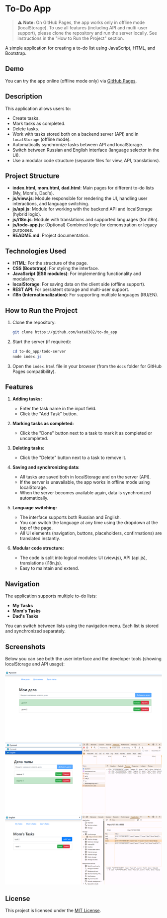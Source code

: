 # To-Do App

> ⚠️ **Note:** On GitHub Pages, the app works only in offline mode (localStorage).
> To use all features (including API and multi-user support), please clone the repository and run the server locally.
> See instructions in the "How to Run the Project" section.

A simple application for creating a to-do list using JavaScript, HTML, and Bootstrap.

## Demo

You can try the app online (offline mode only) via [GitHub Pages](https://kate8382.github.io/to-do_app/).

## Description

This application allows users to:
- Create tasks.
- Mark tasks as completed.
- Delete tasks.
- Work with tasks stored both on a backend server (API) and in `localStorage` (offline mode).
- Automatically synchronize tasks between API and localStorage.
- Switch between Russian and English interface (language selector in the UI).
- Use a modular code structure (separate files for view, API, translations).

## Project Structure

- **index.html, mom.html, dad.html**: Main pages for different to-do lists (My, Mom's, Dad's).
- **js/view.js**: Module responsible for rendering the UI, handling user interactions, and language switching.
- **js/api.js**: Module for working with the backend API and localStorage (hybrid logic).
- **js/i18n.js**: Module with translations and supported languages (for i18n).
- **js/todo-app.js**: (Optional) Combined logic for demonstration or legacy purposes.
- **README.md**: Project documentation.

## Technologies Used

- **HTML**: For the structure of the page.
- **CSS (Bootstrap)**: For styling the interface.
- **JavaScript (ES6 modules)**: For implementing functionality and modularity.
- **localStorage**: For saving data on the client side (offline support).
- **REST API**: For persistent storage and multi-user support.
- **i18n (Internationalization)**: For supporting multiple languages (RU/EN).

## How to Run the Project

1. Clone the repository:
   ```bash
   git clone https://github.com/kate8382/to-do_app
   ```
2. Start the server (if required):
   ```powershell
   cd to-do_app/todo-server
   node index.js
   ```
3. Open the `index.html` file in your browser (from the `docs` folder for GitHub Pages compatibility).

## Features

1. **Adding tasks:**
   - Enter the task name in the input field.
   - Click the "Add Task" button.

2. **Marking tasks as completed:**
   - Click the "Done" button next to a task to mark it as completed or uncompleted.

3. **Deleting tasks:**
   - Click the "Delete" button next to a task to remove it.

4. **Saving and synchronizing data:**
   - All tasks are saved both in localStorage and on the server (API).
   - If the server is unavailable, the app works in offline mode using localStorage.
   - When the server becomes available again, data is synchronized automatically.

5. **Language switching:**
   - The interface supports both Russian and English.
   - You can switch the language at any time using the dropdown at the top of the page.
   - All UI elements (navigation, buttons, placeholders, confirmations) are translated instantly.

6. **Modular code structure:**
   - The code is split into logical modules: UI (view.js), API (api.js), translations (i18n.js).
   - Easy to maintain and extend.

## Navigation

The application supports multiple to-do lists:

* **My Tasks**
* **Mom's Tasks**
* **Dad's Tasks**

You can switch between lists using the navigation menu. Each list is stored and synchronized separately.

## Screenshots

Below you can see both the user interface and the developer tools (showing localStorage and API usage):

![Screenshot 1](screenshots/image1.png)
![Screenshot 2](screenshots/image2.png)
![Screenshot 3](screenshots/image3.png)

## License

This project is licensed under the [MIT License](LICENSE).
